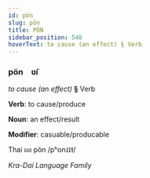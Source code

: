 ```yaml
---
id: pön
slug: pön
title: PÖN
sidebar_position: 548
hoverText: to cause (an effect) § Verb
---
```


### pön&emsp;<span kind="abugida">ʋ̃ı</span>

*to cause (an effect)* **§** Verb

**Verb**: to cause/produce

**Noun**: an effect/result

**Modifier**: casuable/producable

Thai ผล pǒn /pʰon˩˩˦/

*Kra-Dai Language Family*
